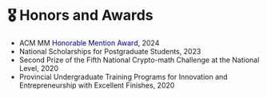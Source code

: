 # 🎖 Honors and Awards

- ACM MM <font color=DarkBlue>Honorable Mention Award</font>, 2024
- National Scholarships for Postgraduate Students, 2023
- Second Prize of the Fifth National Crypto-math Challenge at the National Level, 2020
- Provincial Undergraduate Training Programs for Innovation and Entrepreneurship with Excellent Finishes, 2020 
